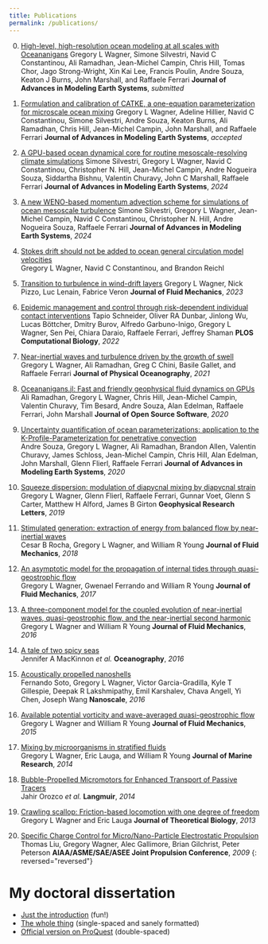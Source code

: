 ```yaml
---
title: Publications
permalink: /publications/
---
```

0.  [High-level, high-resolution ocean modeling at all scales with Oceananigans][21]
    Gregory L Wagner, Simone Silvestri, Navid C Constantinou, Ali Ramadhan, Jean-Michel Campin, Chris Hill, Tomas Chor, Jago Strong-Wright, Xin Kai Lee, Francis Poulin, Andre Souza, Keaton J Burns, John Marshall, and Raffaele Ferrari
    **Journal of Advances in Modeling Earth Systems**, *submitted*

0.  [Formulation and calibration of CATKE, a one-equation parameterization for microscale ocean mixing][20]
    Gregory L Wagner, Adeline Hillier, Navid C Constantinou, Simone Silvestri, Andre Souza, Keaton Burns, Ali Ramadhan, Chris Hill, Jean-Michel Campin, John Marshall, and Raffaele Ferrari
    **Journal of Advances in Modeling Earth Systems**, *accepted*

0. [A GPU-based ocean dynamical core for routine mesoscale-resolving
climate simulations][19]
    Simone Silvestri, Gregory L Wagner, Navid C Constantinou, Christopher N. Hill, Jean-Michel Campin, Andre Nogueira Souza, Siddartha Bishnu, Valentin Churavy, John C Marshall, Raffaele Ferrari
    **Journal of Advances in Modeling Earth Systems**, *2024*

0. [A new WENO-based momentum advection scheme for simulations of ocean mesoscale turbulence][18]
    Simone Silvestri, Gregory L Wagner, Jean-Michel Campin, Navid C Constantinou, Christopher N. Hill, Andre Nogueira Souza, Raffaele Ferrari
    **Journal of Advances in Modeling Earth Systems**, *2024*

0.  [Stokes drift should not be added to ocean general circulation model velocities][17]  
    Gregory L Wagner, Navid C Constantinou, and Brandon Reichl

0.  [Transition to turbulence in wind-drift layers][16]
    Gregory L Wagner, Nick Pizzo, Luc Lenain, Fabrice Veron
    **Journal of Fluid Mechanics**, *2023*

0. [Epidemic management and control through risk-dependent individual contact interventions][15]
    Tapio Schneider, Oliver RA Dunbar, Jinlong Wu, Lucas Böttcher, Dmitry Burov, Alfredo Garbuno-Inigo, Gregory L Wagner, Sen Pei, Chiara Daraio, Raffaele Ferrari, Jeffrey Shaman
    **PLOS Computational Biology**, *2022*

0.  [Near-inertial waves and turbulence driven by the growth of swell][14]  
    Gregory L Wagner, Ali Ramadhan, Greg C Chini, Basile Gallet, and Raffaele Ferrari
    **Journal of Physical Oceanography**, *2021*

0.  [Oceananigans.jl: Fast and friendly geophysical fluid dynamics on GPUs][13]  
    Ali Ramadhan, Gregory L Wagner, Chris Hill, Jean-Michel Campin, Valentin Churavy, Tim Besard, Andre Souza, Alan Edelman, Raffaele Ferrari, John Marshall
    **Journal of Open Source Software**, *2020*

0.  [Uncertainty quantification of ocean parameterizations: application to the K-Profile-Parameterization for penetrative convection][12]  
    Andre Souza, Gregory L Wagner, Ali Ramadhan, Brandon Allen, Valentin Churavy, James Schloss, Jean-Michel Campin, Chris Hill,
    Alan Edelman, John Marshall, Glenn Flierl, Raffaele Ferrari
    **Journal of Advances in Modeling Earth Systems**, *2020*

0.  [Squeeze dispersion: modulation of diapycnal mixing by diapycnal strain][11]  
    Gregory L Wagner, Glenn Flierl, Raffaele Ferrari, Gunnar Voet, Glenn S Carter, Matthew H Alford, James B Girton
    **Geophysical Research Letters**, *2019*

0.  [Stimulated generation: extraction of energy from balanced flow by near-inertial waves][10]  
    Cesar B Rocha, Gregory L Wagner, and William R Young
    **Journal of Fluid Mechanics**, *2018*

0.  [An asymptotic model for the propagation of internal tides through quasi-geostrophic flow][9]  
    Gregory L Wagner, Gwenael Ferrando and William R Young
    **Journal of Fluid Mechanics**, *2017*

0.  [A three-component model for the coupled evolution of near-inertial waves, quasi-geostrophic flow, and the near-inertial second harmonic][8]  
    Gregory L Wagner and William R Young
    **Journal of Fluid Mechanics**, *2016*

0.  [A tale of two spicy seas][7]  
    Jennifer A MacKinnon *et al.*
    **Oceanography**, *2016*

0.  [Acoustically propelled nanoshells][6]  
    Fernando Soto, Gregory L Wagner, Victor Garcia-Gradilla, Kyle T Gillespie, Deepak R Lakshmipathy,
    Emil Karshalev, Chava Angell, Yi Chen, Joseph Wang
    **Nanoscale**, *2016*

0.  [Available potential vorticity and wave-averaged quasi-geostrophic flow][5]  
    Gregory L Wagner and William R Young
    **Journal of Fluid Mechanics**, *2015*

0.  [Mixing by microorganisms in stratified fluids][4]  
    Gregory L Wagner, Eric Lauga, and William R Young
    **Journal of Marine Research**, *2014*

0.  [Bubble-Propelled Micromotors for Enhanced Transport of Passive Tracers][3]  
    Jahir Orozco *et al.*
    **Langmuir**, *2014*

0.  [Crawling scallop: Friction-based locomotion with one degree of freedom][2]  
    Gregory L Wagner and Eric Lauga
    **Journal of Theoretical Biology**, *2013*

0.  [Specific Charge Control for Micro/Nano-Particle Electrostatic Propulsion][1]  
    Thomas Liu, Gregory Wagner, Alec Gallimore, Brian Gilchrist, Peter Peterson
    **AIAA/ASME/SAE/ASEE Joint Propulsion Conference**, *2009*
{: reversed="reversed"}


# <a id="dissertation"></a>My doctoral dissertation

* [Just the introduction] (fun!)
* [The whole thing] (single-spaced and sanely formatted)
* [Official version on ProQuest] (double-spaced)

[Just the introduction]: https://glwagner.github.io/assets/pdf/glw-dissertation-intro.pdf 
[The whole thing]: https://glwagner.github.io/assets/pdf/glw-dissertation.pdf 
[Official version on ProQuest]: https://search.proquest.com/openview/ef72173747526fae401cdbdbcfdfc224/1?pq-origsite=gscholar&cbl=18750&diss=y

[21]: https://glwagner.github.io/assets/pdf/Oceananigans.pdf
[20]: https://glwagner.github.io/assets/pdf/CATKE.pdf
[19]: https://essopenarchive.org/doi/full/10.22541/essoar.171708158.82342448
[18]: https://agupubs.onlinelibrary.wiley.com/doi/epdf/10.1029/2023MS004130
[17]: https://glwagner.github.io/assets/pdf/Stokes-drift-ocean-circulation-Wagner-Constantinou-Reichl.pdf
[16]: https://glwagner.github.io/assets/pdf/transition-to-turbulence-wind-drift-layers.pdf
[15]: https://journals.plos.org/ploscompbiol/article?id=10.1371/journal.pcbi.1010171
[14]: https://glwagner.github.io/assets/pdf/near-inertial-waves-turbulence-growth-swell-preprint.pdf
[13]: https://glwagner.github.io/assets/pdf/oceananigans-joss.pdf
[12]: https://www.essoar.org/doi/abs/10.1002/essoar.10502546.1
[11]: https://glwagner.github.io/assets/pdf/squeeze-dispersion-GRL-2019.pdf
[10]: https://glwagner.github.io/assets/pdf/stimulated-generation-JFM-2018.pdf
[9]: https://glwagner.github.io/assets/pdf/asymptotic-internal-tides-JFM-2017.pdf
[8]: https://glwagner.github.io/assets/pdf/three-component-model-JFM-2016.pdf
[7]: http://tos.org/oceanography/article/a-tale-of-two-spicy-seas
[6]: http://pubs.rsc.org/-/content/articlelanding/2016/nr/c6nr06603h
[5]: https://glwagner.github.io/assets/pdf/available-potential-vorticity-JFM-2015.pdf
[4]: https://glwagner.github.io/assets/pdf/stratified-microorganism-mixing-JMR-2014.pdf
[3]: https://glwagner.github.io/assets/pdf/mixing-bubbles-Langmuir-2014.pdf
[2]: https://glwagner.github.io/assets/pdf/crawling-scallop-JTB-2013.pdf
[1]: https://glwagner.github.io/assets/pdf/electrostatic-propulsion-AIAA-2009.pdf

